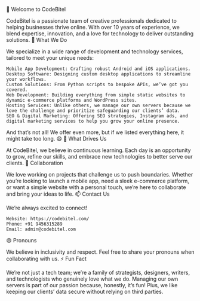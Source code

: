 👋 Welcome to CodeBitel

CodeBitel is a passionate team of creative professionals dedicated to helping businesses thrive online. With over 10 years of experience, we blend expertise, innovation, and a love for technology to deliver outstanding solutions.
👀 What We Do

We specialize in a wide range of development and technology services, tailored to meet your unique needs:

    Mobile App Development: Crafting robust Android and iOS applications.
    Desktop Software: Designing custom desktop applications to streamline your workflows.
    Custom Solutions: From Python scripts to bespoke APIs, we’ve got you covered.
    Web Development: Building everything from simple static websites to dynamic e-commerce platforms and WordPress sites.
    Hosting Services: Unlike others, we manage our own servers because we love the challenge and prioritize safeguarding our clients’ data.
    SEO & Digital Marketing: Offering SEO strategies, Instagram ads, and digital marketing services to help you grow your online presence.

And that’s not all! We offer even more, but if we listed everything here, it might take too long. 😄
🌱 What Drives Us

At CodeBitel, we believe in continuous learning. Each day is an opportunity to grow, refine our skills, and embrace new technologies to better serve our clients.
💞️ Collaboration

We love working on projects that challenge us to push boundaries. Whether you’re looking to launch a mobile app, need a sleek e-commerce platform, or want a simple website with a personal touch, we’re here to collaborate and bring your ideas to life.
📫 Contact Us

We’re always excited to connect!

    Website: https://codebitel.com/
    Phone: +91 9456315289
    Email: admin@codebitel.com

😄 Pronouns

We believe in inclusivity and respect. Feel free to share your pronouns when collaborating with us.
⚡ Fun Fact

We’re not just a tech team; we’re a family of strategists, designers, writers, and technologists who genuinely love what we do. Managing our own servers is part of our passion because, honestly, it’s fun! Plus, we like keeping our clients’ data secure without relying on third parties.
